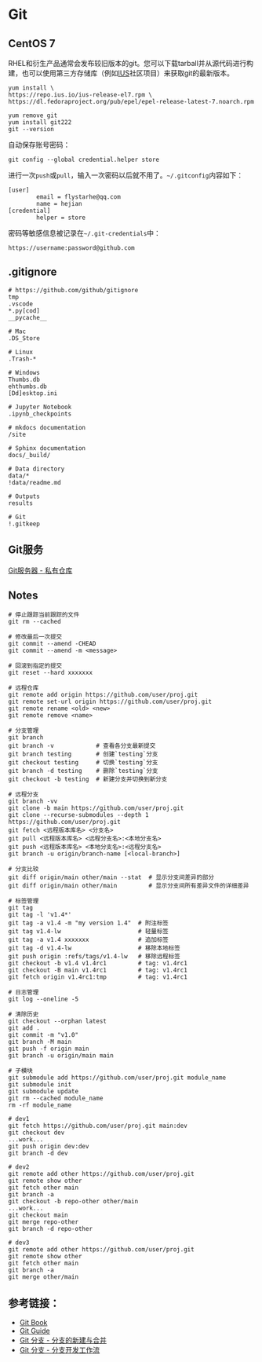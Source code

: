 # Git

## CentOS 7
RHEL和衍生产品通常会发布较旧版本的git。您可以下载tarball并从源代码进行构建，也可以使用第三方存储库（例如[IUS](https://ius.io/setup)社区项目）来获取git的最新版本。
```
yum install \
https://repo.ius.io/ius-release-el7.rpm \
https://dl.fedoraproject.org/pub/epel/epel-release-latest-7.noarch.rpm

yum remove git
yum install git222
git --version
```

自动保存账号密码：
```
git config --global credential.helper store
```

进行一次`push`或`pull`，输入一次密码以后就不用了。`~/.gitconfig`内容如下：
```
[user]
        email = flystarhe@qq.com
        name = hejian
[credential]
        helper = store
```

密码等敏感信息被记录在`~/.git-credentials`中：
```
https://username:password@github.com
```

## .gitignore
```
# https://github.com/github/gitignore
tmp
.vscode
*.py[cod]
__pycache__

# Mac
.DS_Store

# Linux
.Trash-*

# Windows
Thumbs.db
ehthumbs.db
[Dd]esktop.ini

# Jupyter Notebook
.ipynb_checkpoints

# mkdocs documentation
/site

# Sphinx documentation
docs/_build/

# Data directory
data/*
!data/readme.md

# Outputs
results

# Git
!.gitkeep
```

## Git服务
[Git服务器 - 私有仓库](https://flystarhe.github.io/docs-2018/linux/Git/#git_1)

## Notes
```
# 停止跟踪当前跟踪的文件
git rm --cached

# 修改最后一次提交
git commit --amend -CHEAD
git commit --amend -m <message>

# 回滚到指定的提交
git reset --hard xxxxxxx

# 远程仓库
git remote add origin https://github.com/user/proj.git
git remote set-url origin https://github.com/user/proj.git
git remote rename <old> <new>
git remote remove <name>

# 分支管理
git branch
git branch -v            # 查看各分支最新提交
git branch testing       # 创建`testing`分支
git checkout testing     # 切换`testing`分支
git branch -d testing    # 删除`testing`分支
git checkout -b testing  # 新建分支并切换到新分支

# 远程分支
git branch -vv
git clone -b main https://github.com/user/proj.git
git clone --recurse-submodules --depth 1 https://github.com/user/proj.git
git fetch <远程版本库名> <分支名>
git pull <远程版本库名> <远程分支名>:<本地分支名>
git push <远程版本库名> <本地分支名>:<远程分支名>
git branch -u origin/branch-name [<local-branch>]

# 分支比较
git diff origin/main other/main --stat  # 显⽰分⽀间差异的部分
git diff origin/main other/main         # 显⽰分⽀间所有差异⽂件的详细差异

# 标签管理
git tag
git tag -l 'v1.4*'
git tag -a v1.4 -m "my version 1.4"  # 附注标签
git tag v1.4-lw                      # 轻量标签
git tag -a v1.4 xxxxxxx              # 追加标签
git tag -d v1.4-lw                   # 移除本地标签
git push origin :refs/tags/v1.4-lw   # 移除远程标签
git checkout -b v1.4 v1.4rc1         # tag: v1.4rc1
git checkout -B main v1.4rc1         # tag: v1.4rc1
git fetch origin v1.4rc1:tmp         # tag: v1.4rc1

# 日志管理
git log --oneline -5

# 清除历史
git checkout --orphan latest
git add .
git commit -m "v1.0"
git branch -M main
git push -f origin main
git branch -u origin/main main

# 子模块
git submodule add https://github.com/user/proj.git module_name
git submodule init
git submodule update
git rm --cached module_name
rm -rf module_name

# dev1
git fetch https://github.com/user/proj.git main:dev
git checkout dev
...work...
git push origin dev:dev
git branch -d dev

# dev2
git remote add other https://github.com/user/proj.git
git remote show other
git fetch other main
git branch -a
git checkout -b repo-other other/main
...work...
git checkout main
git merge repo-other
git branch -d repo-other

# dev3
git remote add other https://github.com/user/proj.git
git remote show other
git fetch other main
git branch -a
git merge other/main
```

## 参考链接：
* [Git Book](https://git-scm.com/book/zh/v2)
* [Git Guide](https://github.com/git-guides/)
* [Git 分支 - 分支的新建与合并](https://git-scm.com/book/zh/v2/Git-%E5%88%86%E6%94%AF-%E5%88%86%E6%94%AF%E7%9A%84%E6%96%B0%E5%BB%BA%E4%B8%8E%E5%90%88%E5%B9%B6)
* [Git 分支 - 分支开发工作流](https://git-scm.com/book/zh/v2/Git-%E5%88%86%E6%94%AF-%E5%88%86%E6%94%AF%E5%BC%80%E5%8F%91%E5%B7%A5%E4%BD%9C%E6%B5%81)
